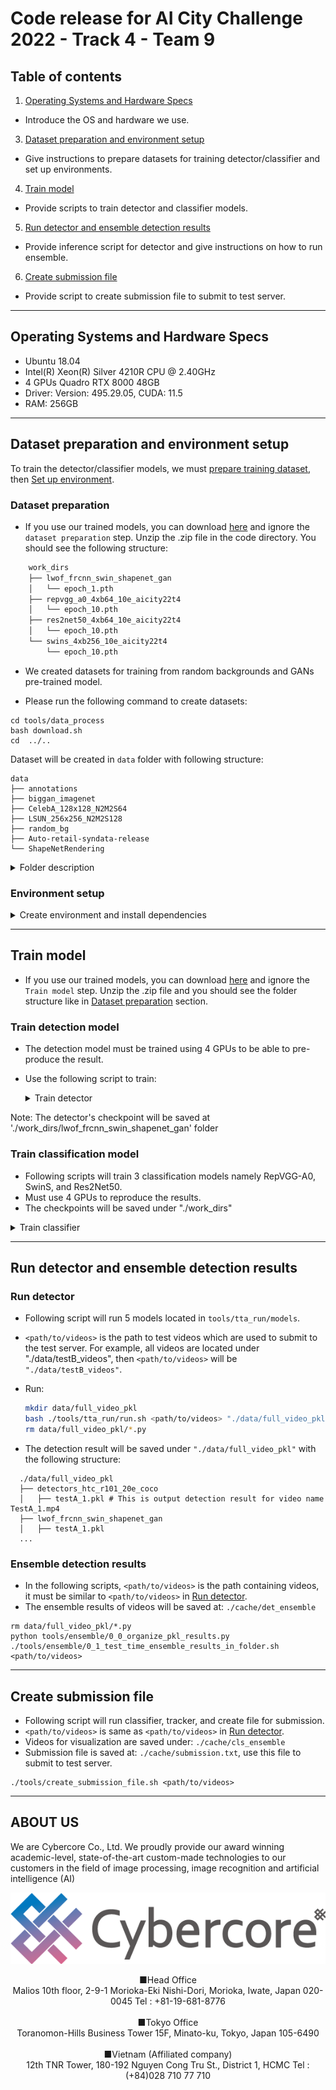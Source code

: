 # Code release for AI City Challenge 2022 - Track 4 - Team 9

## Table of contents

1. [Operating Systems and Hardware Specs](#operating-systems-and-hardware-specs)

- Introduce the OS and hardware we use.

3. [Dataset preparation and environment setup](#dataset-preparation-and-environment-setup)

- Give instructions to prepare datasets for training detector/classifier and set up environments.

4. [Train model](#train-model)

- Provide scripts to train detector and classifier models.

5. [Run detector and ensemble detection results](#run-detector-and-ensemble-detection-results)

- Provide inference script for detector and give instructions on how to run ensemble.

6. [Create submission file](#create-submission-file)

- Provide script to create submission file to submit to test server.

---

## Operating Systems and Hardware Specs

- Ubuntu 18.04
- Intel(R) Xeon(R) Silver 4210R CPU @ 2.40GHz
- 4 GPUs Quadro RTX 8000 48GB
- Driver: Version: 495.29.05, CUDA: 11.5
- RAM: 256GB

---

## Dataset preparation and environment setup

To train the detector/classifier models, we must [prepare training dataset](#dataset-preparation), then [Set up environment](#environment-setup).

### Dataset preparation

- If you use our trained models, you can download [here](http://118.69.233.170:60001/open/AICity/track4/ckpts.zip) and ignore the `dataset preparation` step. Unzip the .zip file in the code directory. You should see the following structure:

```bash
    work_dirs
    ├── lwof_frcnn_swin_shapenet_gan
    │   └── epoch_1.pth
    ├── repvgg_a0_4xb64_10e_aicity22t4
    │   └── epoch_10.pth
    ├── res2net50_4xb64_10e_aicity22t4
    │   └── epoch_10.pth
    └── swins_4xb256_10e_aicity22t4
        └── epoch_10.pth
```

- We created datasets for training from random backgrounds and GANs pre-trained model.

- Please run the following command to create datasets:

```
cd tools/data_process
bash download.sh
cd  ../..
```

Dataset will be created in `data` folder with following structure:

```
data
├── annotations
├── biggan_imagenet
├── CelebA_128x128_N2M2S64
├── LSUN_256x256_N2M2S128
├── random_bg
├── Auto-retail-syndata-release
└── ShapeNetRendering
```

<details>
  <summary>Folder description</summary>

    - "annotation" contains coco format json file for 'random_bg' images, 'random_bg' contain random backgrounds which were created to train our model.
    - "CelebA_128x128_N2M2S64" and "LSUN_256x256_N2M2S128" are folders containing random backgrounds which are created by GAN model at [COCO-GAN](https://hubert0527.github.io/COCO-GAN/).
    - "biggan_imagenet" contains random backgrounds which are created by [biggan](https://github.com/huggingface/pytorch-pretrained-BigGAN).
    - ShapeNetRendering contained ShapeNet images
    - "Auto-retail-syndata-release" contains AI city challenge dataset, please download and extract data by following organizers guide.

</details>

### Environment setup

<details>
  <summary>Create environment and install dependencies</summary>

    # create conda env
    conda create -n aicity22_track4 python=3.7 -y
    conda activate aicity22_track4
    # Install others
    conda install pytorch=1.10.0 torchvision cudatoolkit=10.2 -c pytorch -y
    conda install cython -y
    pip install click==7.1.2 openmim future tensorboard sklearn timm==0.4.12 tqdm torch_optimizer shapely scikit-learn scikit-image albumentations lap cython_bbox numba
    pip install git+https://github.com/thuyngch/cvut
    mim install mmcv-full==1.4.6 -f https://download.openmmlab.com/mmcv/dist/cu102/torch1.10.0/index.html -y
    mim install mmcls==0.21.0 -y
    mim install mmsegmentation==0.22.0 -y
    mim install mmdet==2.22.0 -y
    python setup.py develop
    pip install Pillow==6.1 # Ignore the error

</details>

---

## Train model

- If you use our trained models, you can download [here](http://118.69.233.170:60001/open/AICity/track4/ckpts.zip) and ignore the `Train model` step. Unzip the .zip file and you should see the folder structure like in [Dataset preparation](#dataset-preparation) section.

### Train detection model

- The detection model must be trained using 4 GPUs to be able to pre-produce the result.
- Use the following script to train:
  <details>
    <summary>Train detector</summary>

      #!/usr/bin/env bash
      set -e

      ## make sure GPUs are not hang
      export NCCL_P2P_DISABLE=1

      #set which GPUs will be used to train
      export CUDA_VISIBLE_DEVICES=0,1,2,3

      export CUDA_LAUNCH_BLOCKING=1
      export MKL_NUM_THREADS=1
      export PYTHONPATH="$(dirname $0)/..":$PYTHONPATH

      #path to your model config file
      CFG="configs/ccdet/track4/lwof_frcnn_swin_shapenet_gan.py"

      #Set number of GPUs will be used to train
      GPUS_NUM=4

      #Command to train our detection model
      mim train mmdet $CFG --gpus $GPUS_NUM --launcher pytorch --no-validate

  </details>

Note: The detector's checkpoint will be saved at './work_dirs/lwof_frcnn_swin_shapenet_gan' folder

### Train classification model

- Following scripts will train 3 classification models namely RepVGG-A0, SwinS, and Res2Net50.
- Must use 4 GPUs to reproduce the results.
- The checkpoints will be saved under "./work_dirs"

<details>
  <summary>Train classifier</summary>

    #!/usr/bin/env bash
    set -e

    export GPUS=4
    export NCCL_P2P_DISABLE=1
    export CUDA_VISIBLE_DEVICES=0,1,2,3

    CFG="configs/cccls/repvgg_a0_4xb64_10e_aicity22t4.py"
    WORKDIR="./work_dirs/repvgg_a0_4xb64_10e_aicity22t4"
    mim train mmcls $CFG --work-dir $WORKDIR --launcher pytorch --gpus $GPUS \
        --seed 0 --deterministic

    CFG="configs/cccls/swins_4xb256_10e_aicity22t4.py"
    WORKDIR="./work_dirs/swins_4xb256_10e_aicity22t4"
    mim train mmcls $CFG --work-dir $WORKDIR --launcher pytorch --gpus $GPUS \
        --seed 0 --deterministic

    CFG="configs/cccls/res2net50_4xb64_10e_aicity22t4.py"
    WORKDIR="./work_dirs/res2net50_4xb64_10e_aicity22t4"
    mim train mmcls $CFG --work-dir $WORKDIR --launcher pytorch --gpus $GPUS \
        --seed 0 --deterministic

</details>

---

## Run detector and ensemble detection results

### Run detector

- Following script will run 5 models located in `tools/tta_run/models`.

- `<path/to/videos>` is the path to test videos which are used to submit to the test server. For example, all videos are located under "./data/testB_videos", then `<path/to/videos>` will be `"./data/testB_videos"`.
- Run:
  ```bash
  mkdir data/full_video_pkl
  bash ./tools/tta_run/run.sh <path/to/videos> "./data/full_video_pkl"
  rm data/full_video_pkl/*.py
  ```
- The detection result will be saved under `"./data/full_video_pkl"` with the following structure:

```
  ./data/full_video_pkl
  ├── detectors_htc_r101_20e_coco
  │   ├── testA_1.pkl # This is output detection result for video name TestA_1.mp4
  ├── lwof_frcnn_swin_shapenet_gan
  │   ├── testA_1.pkl
  ...
```

### Ensemble detection results

- In the following scripts, `<path/to/videos>` is the path containing videos, it must be similar to `<path/to/videos>` in [Run detector](#run-detector).
- The ensemble results of videos will be saved at: `./cache/det_ensemble`

```
rm data/full_video_pkl/*.py
python tools/ensemble/0_0_organize_pkl_results.py
./tools/ensemble/0_1_test_time_ensemble_results_in_folder.sh <path/to/videos>
```

---

## Create submission file

- Following script will run classifier, tracker, and create file for submission.
- `<path/to/videos>` is same as `<path/to/videos>` in [Run detector](#run-detector).
- Videos for visualization are saved under: `./cache/cls_ensemble`
- Submission file is saved at: `./cache/submission.txt`, use this file to submit to test server.

```
./tools/create_submission_file.sh <path/to/videos>
```

---

## ABOUT US

We are Cybercore Co., Ltd. We proudly provide our award winning academic-level, state-of-the-art custom-made technologies to our customers in the field of image processing, image recognition and artificial intelligence (AI)

<p align="center">
  <img src="imgs/logo_cybercore.png">
</p>

<p align="center">
    ■Head Office <br />
    Malios 10th floor,
    2-9-1 Morioka-Eki Nishi-Dori,
    Morioka, Iwate, Japan 020-0045
    Tel : +81-19-681-8776 <br /><br />
    ■Tokyo Office <br />
    Toranomon-Hills Business Tower 15F,
    Minato-ku, Tokyo,  Japan 105-6490<br /><br />
    ■Vietnam (Affiliated company) <br />
    12th TNR Tower, 180-192 Nguyen Cong Tru St., District 1, HCMC
    Tel : (+84)028 710 77 710
</p>
